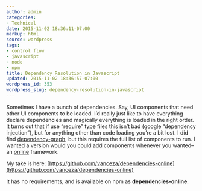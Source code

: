 ```yaml
---
author: admin
categories:
- Technical
date: 2015-11-02 18:36:11-07:00
markup: html
source: wordpress
tags:
- control flow
- javascript
- node
- npm
title: Dependency Resolution in Javascript
updated: 2015-11-02 18:36:57-07:00
wordpress_id: 353
wordpress_slug: dependency-resolution-in-javascript
---
```

Sometimes I have a bunch of dependencies. Say, UI components that need other UI components to be loaded. I’d really just like to have everything declare dependencies and magically everything is loaded in the right order. It turns out that if use “require” type files this isn’t bad (google “dependency injection”), but for anything other than code loading you’re a bit lost. I did find [dependency-graph](https://github.com/jriecken/dependency-graph), but this requires the full list of components to run. I wanted a version would you could add components whenever you wanted–an [online](https://en.wikipedia.org/wiki/Online_algorithm) framework.

My take is here: [https://github.com/vanceza/dependencies-online](https://github.com/vanceza/dependencies-online)

It has no requirements, and is available on npm as **dependencies-online**.
